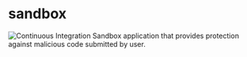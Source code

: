 # sandbox
![Continuous Integration](https://github.com/Codu-LLC/sandbox/workflows/Continuous%20Integration/badge.svg)
Sandbox application that provides protection against malicious code submitted by user.

